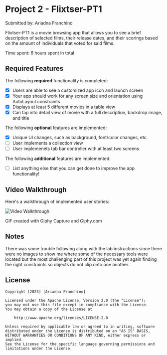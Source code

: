 # Project 2 - Flixtser-PT1

Submitted by: Ariadna Franchino

Flixtser-PT1 is a movie browsing app that allows you to see a brief description of selected films, their release dates, and their scorings based on the amount of individuals that voted for said films. 

Time spent: 6 hours spent in total

## Required Features

The following **required** functionality is completed:

- [x] Users are able to see a customized app icon and launch screen
- [x] Your app should work for any screen size and orientation using AutoLayout constraints
- [x] Displays at least 5 different movies in a table view
- [x] Can tap into detail view of movie with a full description, backdrop image, and title
 
The following **optional** features are implemented:

- [x] Unique UI changes, such as background, font/color changes, etc.
- [ ] User implements a collection view
- [ ] User implemenets tab bar controller with at least two screens

The following **additional** features are implemented:

- [ ] List anything else that you can get done to improve the app functionality!

## Video Walkthrough

Here's a walkthrough of implemented user stories:

<img src='https://media.giphy.com/media/hfBthRQvTuZVms2AeI/giphy.gif' title='Video Walkthrough' width='' alt='Video Walkthrough' />

GIF created with Giphy Capture and Giphy.com

## Notes

There was some trouble following along with the lab instructions since there were no images to show me where some of the necessary tools were located but the most challenging part of this project was yet again finding the right constraints so objects do not clip onto one another. 

## License

    Copyright [2023] [Ariadna Franchino]

    Licensed under the Apache License, Version 2.0 (the "License");
    you may not use this file except in compliance with the License.
    You may obtain a copy of the License at

        http://www.apache.org/licenses/LICENSE-2.0

    Unless required by applicable law or agreed to in writing, software
    distributed under the License is distributed on an "AS IS" BASIS,
    WITHOUT WARRANTIES OR CONDITIONS OF ANY KIND, either express or implied.
    See the License for the specific language governing permissions and
    limitations under the License.
